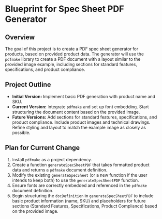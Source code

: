 # Blueprint for Spec Sheet PDF Generator

## Overview

The goal of this project is to create a PDF spec sheet generator for products, based on provided product data. The generator will use the `pdfmake` library to create a PDF document with a layout similar to the provided image example, including sections for standard features, specifications, and product compliance.

## Project Outline

*   **Initial Version:** Implement basic PDF generation with product name and SKU.
*   **Current Version:** Integrate `pdfmake` and set up font embedding. Start structuring the document content based on the provided image.
*   **Future Versions:** Add sections for standard features, specifications, and product compliance. Include product images and technical drawings. Refine styling and layout to match the example image as closely as possible.

## Plan for Current Change

1.  Install `pdfmake` as a project dependency.
2.  Create a function `generateSpecSheetPDF` that takes formatted product data and returns a `pdfmake` document definition.
3.  Modify the existing `generateSpecSheet` (or a new function if the user intends to keep both) to use the `generateSpecSheetPDF` function.
4.  Ensure fonts are correctly embedded and referenced in the `pdfmake` document definition.
5.  Begin structuring the `docDefinition` in `generateSpecSheetPDF` to include basic product information (name, SKU) and placeholders for future sections (Standard Features, Specifications, Product Compliance) based on the provided image.
